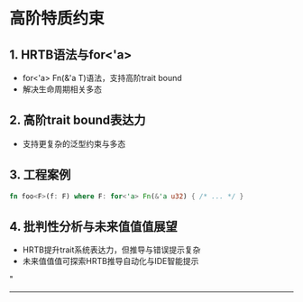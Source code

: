 ﻿# 高阶特质约束

## 1. HRTB语法与for<'a>

- for<'a> Fn(&'a T)语法，支持高阶trait bound
- 解决生命周期相关多态

## 2. 高阶trait bound表达力

- 支持更复杂的泛型约束与多态

## 3. 工程案例

```rust
fn foo<F>(f: F) where F: for<'a> Fn(&'a u32) { /* ... */ }
```

## 4. 批判性分析与未来值值值展望

- HRTB提升trait系统表达力，但推导与错误提示复杂
- 未来值值值可探索HRTB推导自动化与IDE智能提示

"

---
